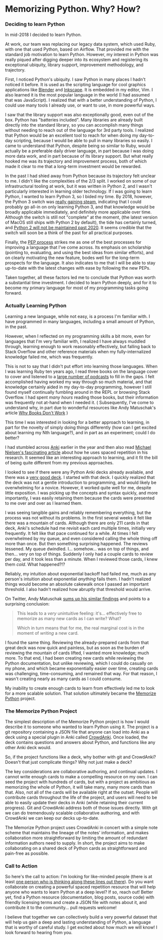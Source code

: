 # Memorizing Python.  Why?  How?

### Deciding to learn Python

In mid-2018 I decided to learn Python.

At work, our team was replacing our legacy data system, which used Ruby, with
one that used Python, based on Airflow.  That provided me with the standard job
motivation to learn Python.  However, my interest in Python was really piqued
after digging deeper into its ecosystem and registering its exceptional
ubiquity, library support, improvement methodology, and trajectory.

First, I noticed Python's ubiquity.  I saw Python in many places I hadn't
noticed it before.  It is used as the scripting language for cool graphics
applications like [Blender](https://www.blender.org/) and
[Inkscape](https://inkscape.org/develop/extensions/).  It is embedded in my
editor, Vim.  I also learned it is the most popular language in the world (I had
assumed that was JavaScript).  I realized that with a better understanding of
Python, I could use many tools I already use, or want to use, in more powerful
ways.

I saw that the library support was also exceptionally good, even out of the
box.  Python has "batteries included".  Many libraries are already built
directly into the standard library, so you can accomplish many things without
needing to reach out of the language for 3rd party tools.  I realized that
Python would be an excellent tool to reach for when doing my day-to-day
scripting, because I would be able to pull in many libraries so easily.  I came
to understand that Python, despite being so similar to Ruby, would actually be
a preferable daily driver language, in part because I was doing more data work,
and in part because of its library support.  But what really hooked me was its
trajectory and improvement process, both of which made it clear to me that a
long-term investment would be rewarded.

In the past I had shied away from Python because its trajectory felt unclear to
me.  I didn't like the complexities of the 2/3 split.  I worked on some of our
infrastructural tooling at work, but it was written in Python 2, and I wasn't
particularly interested in learning older technology.  If I was going to learn
Python, I wanted to learn Python 3, so I bided my time.  By 2018, however, the
Python 3 switch was [really gaining
steam](https://blogs.dropbox.com/tech/2018/09/how-we-rolled-out-one-of-the-largest-python-3-migrations-ever/),
indicating that I could probably go all-in on only learning Python 3, and that
knowledge would be broadly applicable immediately, and definitely more
applicable over time.  Although the switch is still not "complete" at the
moment, (the latest version of MacOS still ships with Python 2 by default), the
tide has certainly turned, and [Python 2 will not be maintained past
2020](https://www.python.org/dev/peps/pep-0373/).  It seems credible that the
switch will soon be a think of the past for all practical purposes.

Finally, the [PEP process](https://www.python.org/dev/peps/pep-0001/) strikes
me as one of the best processes for improving a language that I've come across.
Its emphasis on scholarship (pointing to, evaluating, and using the best ideas
from similar efforts), and on clearly motivating the new feature, bodes well
for the long-term prospects for the language.  It also indicates to me that I
will be able to stay up-to-date with the latest changes with ease by
following the new PEPs.

Taken together, all these factors led me to conclude that Python was worth a
substantial time investment.  I decided to learn Python deeply, and for it to
become my primary language for most of my programming tasks going forward.

### Actually Learning Python

Learning a new language, while not easy, is a process I'm familiar with.
I have programmed in many languages, including a small amount of Python, in
the past.

However, when I reflected on my programming skills a bit more, even for
languages that I'm very familiar with, I realized I have always muddled
through, learning enough to work reasonably effectively, but falling back to
Stack Overflow and other reference materials when my fully-internalized
knowledge failed me, which was frequently.

This is not to say that I didn't put effort into learning those languages.
When I was learning Ruby ten years ago, I read three books on the language
cover to cover and listened to a [large number of
podcasts](https://devchat.tv/ruby-rogues/) to fill in the gaps.  I felt
accomplished having worked my way through so much material, and that knowledge
certainly aided in my day-to-day programming, however I still found myself
continually fumbling around in the REPL or browsing Stack Overflow.  I had
spent *many hours* reading those books, but their information was frequently
not at-hand when I needed it. ( Subsequently, I've come to understand why, in
part due to wonderful resources like Andy Matuschak's article [Why Books Don't
Work](https://andymatuschak.org/books/) )

This time I was interested in looking for a better approach to learning, in
part for the novelty of simply doing things differently (how can I get excited
about learning my Nth language?), and in part as an experiment; could I do
better?

I had stumbled across [Anki](https://apps.ankiweb.net/) earlier in the year and
then also read [Michael Nielsen's fascinating
article](http://augmentingcognition.com/ltm.html) about how he uses spaced
repetition in his research.  It seemed like an interesting approach to
learning, and it fit the bill of being quite different from my previous
approaches.

I looked to see if there were any Python Anki decks already available, and
there was a [very good deck](https://ankiweb.net/shared/info/51975584).  I
started with that deck.  I quickly realized that the deck was not a
gentle introduction to programming, and would likely be overwhelming for a
novice.  However, it worked quite well for me, despite little exposition.  I
was picking up the concepts and syntax quickly, and more importantly, I was
easily retaining them because the cards were presented to me over and over as I
learned them.

I was seeing tangible gains and reliably remembering everything, but the
process was not without its problems.  In the first several weeks it felt like
there was a mountain of cards.  Although there are only 211 cards in that deck,
Anki's schedule had me revisit each card multiple times, initially very
frequently.  It felt like that pace continued for a while.  At times I felt
overwhelmed by my queue, and even considered calling the whole thing off more
than once.  But then something surprising happened.  The reviews lessened.  My
queue dwindled.  I...  somehow... was on top of things, and then... very on top
of things.  Suddenly I only had a couple cards to review per day, and it took
less than a minute.  When I reviewed those cards, I knew them *cold*. What
happened?!?

Reliably, my intuition about exponential backoff had failed me, much as any
person's intuition about exponential *anything* fails them.  I hadn't realized
things would become an absolute cakewalk once I passed an important threshold.
I also hadn't realized how abruptly that threshold would arrive.

On Twitter, Andy Matuschak [sums up his similar
findings](https://mobile.twitter.com/andy_matuschak/status/1075487476674834432)
and points to a surprising conclusion:

> This leads to a *very* unintuitive feeling: it's… effectively free to
> memorize as many new cards as I can write? What?
>
> Which in turn means that for me, the real marginal cost is in the moment of
> *writing* a new card.

I found the same thing.  Reviewing the already-prepared cards from that great
deck was now quick and painless, but as soon as the burden of reviewing the
mountain of cards lifted, I wanted more knowledge; much more.  To that end, I
had been creating new cards while reviewing the Python documentation, but
unlike reviewing, which I could do casually on my phone, and which became
exponentially easier over time, creating cards was challenging, time-consuming,
and remained that way.  For that reason, I wasn't creating nearly as many cards
as I could consume.

My inability to create enough cards to learn from effectively led me to look
for a more scalable solution.  That solution ultimately became the [Memorize
Python](https://github.com/gmccreight/Memorize_Python) project.

### The Memorize Python Project

The simplest description of the Memorize Python project is how I would describe
it to someone who wanted to learn Python using it.  The project is a git
repository containing a JSON file that anyone can load into Anki as a deck
using a special plugin in Anki called
[CrowdAnki](https://ankiweb.net/shared/info/1788670778).  Once loaded, the deck
contains questions and answers about Python, and functions like any other Anki
deck would.

So, if the project functions like a deck, why bother with git and CrowdAnki?
Doesn't that just complicate things?  Why not just make a deck?

The key considerations are collaborative authoring, and continual updates.  I
cannot write enough cards to make a compelling resource on my own.  I can seed
the project with hundreds of cards, but with a project as ambitious as memorizing
the whole of Python, it will take many, many more cards than that.  Also, not
all of the cards will be available right at the outset.  People will contribute
cards throughout the life of the project, and users will need to be able to
easily update their decks in Anki (while retaining their current progress).
Git and CrowdAnki address both of those issues directly.  With git we can do
tremendously scalable collaborative authoring, and with CrowdAnki we can keep
our decks up-to-date.

The Memorize Python project uses CrowdAnki in concert with a simple note scheme
that maintains the lineage of the notes' information, and makes collaboration
more straightforward by limiting the amount of redundant information authors
need to supply.  In short, the project aims to make collaborating on a shared
deck of Python cards as straightforward and pain-free as possible.


### Call to Action

So here's the call to action: I'm looking for like-minded people (there is at
least [one person who is thinking along these lines out
there](https://sivers.org/srs)).  Do you want collaborate on creating a
powerful spaced repetition resource that will help anyone who wants to learn
Python at a deep level?  If so, reach out!  Better yet, find a Python resource
(documentation, blog posts, source code) with friendly licensing terms
and create a JSON file with notes about it, and contribute it to the
community... pull requests welcome!

I believe that together we can collectively build a very powerful dataset that
will help us gain a deep and lasting understanding of Python, a language that
is worthy of careful study.  I get excited about how much we will know!  I look
forward to hearing from you.
